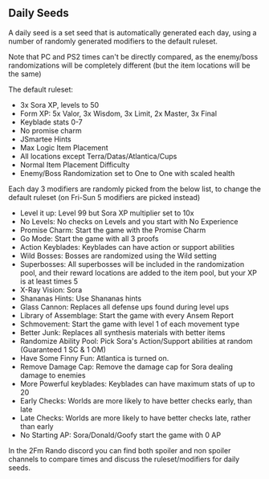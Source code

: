 ## Daily Seeds

A daily seed is a set seed that is automatically generated each day, using a number of randomly generated modifiers to the default ruleset.

Note that PC and PS2 times can't be directly compared, as the enemy/boss randomizations will be completely different (but the item locations will be the same)

The default ruleset:
- 3x Sora XP, levels to 50
- Form XP: 5x Valor, 3x Wisdom, 3x Limit, 2x Master, 3x Final
- Keyblade stats 0-7
- No promise charm
- JSmartee Hints
- Max Logic Item Placement
- All locations except Terra/Datas/Atlantica/Cups
- Normal Item Placement Difficulty
- Enemy/Boss Randomization set to One to One with scaled health

Each day 3 modifiers are randomly picked from the below list, to change the default ruleset (on Fri-Sun 5 modifiers are picked instead)

- Level it up: Level 99 but Sora XP multiplier set to 10x
- No Levels: No checks on Levels and you start with No Experience
- Promise Charm: Start the game with the Promise Charm
- Go Mode: Start the game with all 3 proofs
- Action Keyblades: Keyblades can have action or support abilities
- Wild Bosses: Bosses are randomized using the Wild setting
- Superbosses: All superbosses will be included in the randomization pool, and their reward locations are added to the item pool, but your XP is at least times 5
- X-Ray Vision: Sora
- Shananas Hints: Use Shananas hints
- Glass Cannon: Replaces all defense ups found during level ups
- Library of Assemblage: Start the game with every Ansem Report
- Schmovement: Start the game with level 1 of each movement type
- Better Junk: Replaces all synthesis materials with better items
- Randomize Ability Pool: Pick Sora's Action/Support abilities at random (Guaranteed 1 SC & 1 OM)
- Have Some Finny Fun: Atlantica is turned on.
- Remove Damage Cap: Remove the damage cap for Sora dealing damage to enemies
- More Powerful keyblades: Keyblades can have maximum stats of up to 20
- Early Checks: Worlds are more likely to have better checks early, than late
- Late Checks: Worlds are more likely to have better checks late, rather than early
- No Starting AP: Sora/Donald/Goofy start the game with 0 AP

In the 2Fm Rando discord you can find both spoiler and non spoiler channels to compare times and discuss the ruleset/modifiers for daily seeds.
